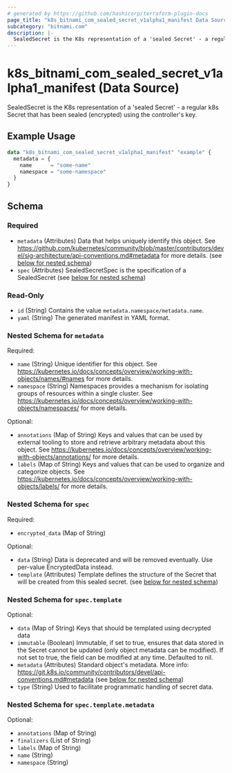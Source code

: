 ```yaml
---
# generated by https://github.com/hashicorp/terraform-plugin-docs
page_title: "k8s_bitnami_com_sealed_secret_v1alpha1_manifest Data Source - terraform-provider-k8s"
subcategory: "bitnami.com"
description: |-
  SealedSecret is the K8s representation of a 'sealed Secret' - a regular k8s Secret that has been sealed (encrypted) using the controller's key.
---
```


# k8s_bitnami_com_sealed_secret_v1alpha1_manifest (Data Source)

SealedSecret is the K8s representation of a 'sealed Secret' - a regular k8s Secret that has been sealed (encrypted) using the controller's key.

## Example Usage

```terraform
data "k8s_bitnami_com_sealed_secret_v1alpha1_manifest" "example" {
  metadata = {
    name      = "some-name"
    namespace = "some-namespace"
  }
}
```

<!-- schema generated by tfplugindocs -->
## Schema

### Required

- `metadata` (Attributes) Data that helps uniquely identify this object. See https://github.com/kubernetes/community/blob/master/contributors/devel/sig-architecture/api-conventions.md#metadata for more details. (see [below for nested schema](#nestedatt--metadata))
- `spec` (Attributes) SealedSecretSpec is the specification of a SealedSecret (see [below for nested schema](#nestedatt--spec))

### Read-Only

- `id` (String) Contains the value `metadata.namespace/metadata.name`.
- `yaml` (String) The generated manifest in YAML format.

<a id="nestedatt--metadata"></a>
### Nested Schema for `metadata`

Required:

- `name` (String) Unique identifier for this object. See https://kubernetes.io/docs/concepts/overview/working-with-objects/names/#names for more details.
- `namespace` (String) Namespaces provides a mechanism for isolating groups of resources within a single cluster. See https://kubernetes.io/docs/concepts/overview/working-with-objects/namespaces/ for more details.

Optional:

- `annotations` (Map of String) Keys and values that can be used by external tooling to store and retrieve arbitrary metadata about this object. See https://kubernetes.io/docs/concepts/overview/working-with-objects/annotations/ for more details.
- `labels` (Map of String) Keys and values that can be used to organize and categorize objects. See https://kubernetes.io/docs/concepts/overview/working-with-objects/labels/ for more details.


<a id="nestedatt--spec"></a>
### Nested Schema for `spec`

Required:

- `encrypted_data` (Map of String)

Optional:

- `data` (String) Data is deprecated and will be removed eventually. Use per-value EncryptedData instead.
- `template` (Attributes) Template defines the structure of the Secret that will be created from this sealed secret. (see [below for nested schema](#nestedatt--spec--template))

<a id="nestedatt--spec--template"></a>
### Nested Schema for `spec.template`

Optional:

- `data` (Map of String) Keys that should be templated using decrypted data
- `immutable` (Boolean) Immutable, if set to true, ensures that data stored in the Secret cannot be updated (only object metadata can be modified). If not set to true, the field can be modified at any time. Defaulted to nil.
- `metadata` (Attributes) Standard object's metadata. More info: https://git.k8s.io/community/contributors/devel/api-conventions.md#metadata (see [below for nested schema](#nestedatt--spec--template--metadata))
- `type` (String) Used to facilitate programmatic handling of secret data.

<a id="nestedatt--spec--template--metadata"></a>
### Nested Schema for `spec.template.metadata`

Optional:

- `annotations` (Map of String)
- `finalizers` (List of String)
- `labels` (Map of String)
- `name` (String)
- `namespace` (String)
